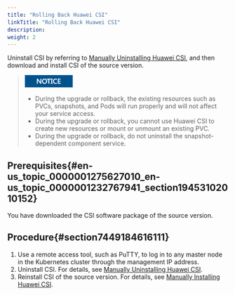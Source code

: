 ```yaml
---
title: "Rolling Back Huawei CSI"
linkTitle: "Rolling Back Huawei CSI"
description: 
weight: 2
---
```


Uninstall CSI by referring to  [Manually Uninstalling Huawei CSI](/docs/installation-and-deployment/uninstalling-huawei-csi/manually-uninstalling-huawei-csi), and then download and install CSI of the source version.

>![](/public_sys-resources/en/icon-notice.gif) 
>-   During the upgrade or rollback, the existing resources such as PVCs, snapshots, and Pods will run properly and will not affect your service access.
>-   During the upgrade or rollback, you cannot use Huawei CSI to create new resources or mount or unmount an existing PVC.
>-   During the upgrade or rollback, do not uninstall the snapshot-dependent component service.

## Prerequisites{#en-us_topic_0000001275627010_en-us_topic_0000001232767941_section19453102010152}

You have downloaded the CSI software package of the source version.

## Procedure{#section7449184616111}

1.  Use a remote access tool, such as PuTTY, to log in to any master node in the Kubernetes cluster through the management IP address.
2.  Uninstall CSI. For details, see  [Manually Uninstalling Huawei CSI](/docs/installation-and-deployment/uninstalling-huawei-csi/manually-uninstalling-huawei-csi).
3.  Reinstall CSI of the source version. For details, see  [Manually Installing Huawei CSI](/docs/installation-and-deployment/installing-huawei-csi/manually-installing-huawei-csi).

